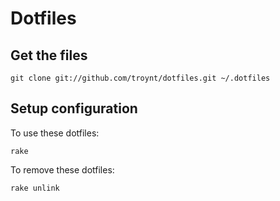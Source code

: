 # Dotfiles

## Get the files

    git clone git://github.com/troynt/dotfiles.git ~/.dotfiles

## Setup configuration

To use these dotfiles:

    rake

To remove these dotfiles:

    rake unlink
